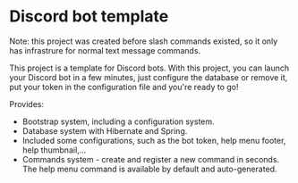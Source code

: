# Discord bot template

Note: this project was created before slash commands existed, so it only has infrastrure for normal text message commands.

This project is a template for Discord bots. 
With this project, you can launch your Discord bot in a few minutes, just configure the database or remove it, put your token in the configuration file and you're ready to go!

Provides:
* Bootstrap system, including a configuration system.
* Database system with Hibernate and Spring.
* Included some configurations, such as the bot token, help menu footer, help thumbnail,...
* Commands system - create and register a new command in seconds. The help menu command is available by default and auto-generated.
